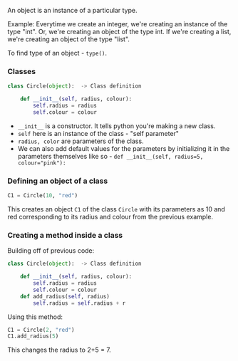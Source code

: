 An object is an instance of a particular type.

Example: Everytime we create an integer, we're creating an instance of the type "int". Or, we're creating an object of the type int. If we're creating a list, we're creating an object of the type "list". 

To find type of an object - `type()`.

### Classes

```python title=Example
class Circle(object):  -> Class definition

	def __init__(self, radius, colour):
		self.radius = radius
		self.colour = colour
```

- `__init__` is a constructor. It tells python you're making a new class.
- `self` here is an instance of the class - "self parameter"
- `radius, color` are parameters of the class.
- We can also add default values for the parameters by initializing it in the parameters themselves like so - `def __init__(self, radius=5, colour="pink"):`

### Defining an object of a class

```python title=Example
C1 = Circle(10, "red")
```

This creates an object `C1` of the class `Circle` with its parameters as 10 and red corresponding to its radius and colour from the previous example.

### Creating a method inside a class

Building off of previous code:

```python title=Example
class Circle(object):  -> Class definition

	def __init__(self, radius, colour):
		self.radius = radius
		self.colour = colour
	def add_radius(self, radius)
		self.radius = self.radius + r
```

Using this method:

```python title=Example
C1 = Circle(2, "red")
C1.add_radius(5)
```

This changes the radius to 2+5 = 7.